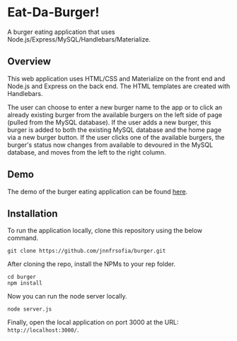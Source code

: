 # Eat-Da-Burger!
A burger eating application that uses Node.js/Express/MySQL/Handlebars/Materialize.

## Overview

This web application uses HTML/CSS and Materialize on the front end and Node.js and Express on the back end. The HTML templates are created with Handlebars.

The user can choose to enter a new burger name to the app or to click an already existing burger from the available burgers on the left side of page (pulled from the MySQL database). If the user adds a new burger, this burger is added to both the existing MySQL database and the home page via a new burger button. If the user clicks one of the available burgers, the burger's status now changes from available to devoured in the MySQL database, and moves from the left to the right column.

## Demo

The demo of the burger eating application can be found [here](https://eat-da-brgr.herokuapp.com).

## Installation

To run the application locally, clone this repository using the below command.

	git clone https://github.com/jnnfrsofia/burger.git
	
After cloning the repo, install the NPMs to your rep folder.

	cd burger
	npm install
	
Now you can run the node server locally.

	node server.js
	
Finally, open the local application on port 3000 at the URL: `http://localhost:3000/`.


